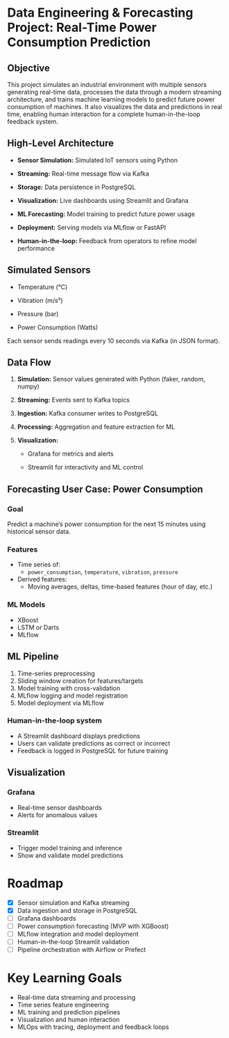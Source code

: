# Data Engineering & Forecasting Project: Real-Time Power Consumption Prediction

## Objective

This project simulates an industrial environment with multiple sensors generating real-time data, processes the data through a modern streaming architecture, and trains machine learning models to predict future power consumption of machines. It also visualizes the data and predictions in real time, enabling human interaction for a complete human-in-the-loop feedback system.


## High-Level Architecture
- **Sensor Simulation:** Simulated IoT sensors using Python

- **Streaming:** Real-time message flow via Kafka

- **Storage:** Data persistence in PostgreSQL

- **Visualization:** Live dashboards using Streamlit and Grafana

- **ML Forecasting:** Model training to predict future power usage

- **Deployment:** Serving models via MLflow or FastAPI

- **Human-in-the-loop:** Feedback from operators to refine model performance

## Simulated Sensors
- Temperature (°C)

- Vibration (m/s²)

- Pressure (bar)

- Power Consumption (Watts)

Each sensor sends readings every 10 seconds via Kafka (in JSON format).

## Data Flow

1. **Simulation:** Sensor values generated with Python (faker, random, numpy)

2. **Streaming:** Events sent to Kafka topics

3. **Ingestion:** Kafka consumer writes to PostgreSQL

4. **Processing:** Aggregation and feature extraction for ML

5. **Visualization:**

    - Grafana for metrics and alerts

    - Streamlit for interactivity and ML control

## Forecasting User Case: Power Consumption
### Goal
Predict a machine’s power consumption for the next 15 minutes using historical sensor data.

### Features
- Time series of:
    - `power_consumption`, `temperature`, `vibration`, `pressure`
- Derived features:
    - Moving averages, deltas, time-based features (hour of day, etc.)

### ML Models
- XBoost
- LSTM or Darts
- MLflow

## ML Pipeline
1. Time-series preprocessing
2. Sliding window creation for features/targets
3. Model training with cross-validation
4. MLflow logging and model registration
5. Model deployment via MLflow

### Human-in-the-loop system
- A Streamlit dashboard displays predictions
- Users can validate predictions as correct or incorrect
- Feedback is logged in PostgreSQL for future training

## Visualization

### Grafana
- Real-time sensor dashboards
- Alerts for anomalous values

### Streamlit
- Trigger model training and inference
- Show and validate model predictions

# Roadmap
- [X] Sensor simulation and Kafka streaming
- [X] Data ingestion and storage in PostgreSQL
- [ ] Grafana dashboards
- [ ] Power consumption forecasting (MVP with XGBoost)
- [ ] MLflow integration and model deployment
- [ ] Human-in-the-loop Streamlit validation
- [ ] Pipeline orchestration with Airflow or Prefect

# Key Learning Goals
- Real-time data streaming and processing
- Time series feature engineering
- ML training and prediction pipelines
- Visualization and human interaction
- MLOps with tracing, deployment and feedback loops







